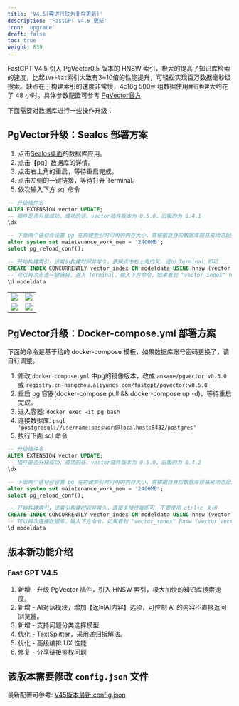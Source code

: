 ```yaml
---
title: 'V4.5(需进行较为复杂更新)'
description: 'FastGPT V4.5 更新'
icon: 'upgrade'
draft: false
toc: true
weight: 839
---
```


FastGPT V4.5 引入 PgVector0.5 版本的 HNSW 索引，极大的提高了知识库检索的速度，比起`IVFFlat`索引大致有3~10倍的性能提升，可轻松实现百万数据毫秒级搜索。缺点在于构建索引的速度非常慢，4c16g 500w 组数据使用`并行构建`大约花了 48 小时。具体参数配置可参考 [PgVector官方](https://github.com/pgvector/pgvector)

下面需要对数据库进行一些操作升级：

## PgVector升级：Sealos 部署方案

1. 点击[Sealos桌面](https://cloud.sealos.io)的数据库应用。
2. 点击【pg】数据库的详情。
3. 点击右上角的重启，等待重启完成。
4. 点击左侧的一键链接，等待打开 Terminal。
5. 依次输入下方 sql 命令

```sql
-- 升级插件名
ALTER EXTENSION vector UPDATE;
-- 插件是否升级成功，成功的话，vector插件版本为 0.5.0，旧版的为 0.4.1
\dx

-- 下面两个语句会设置 pg 在构建索引时可用的内存大小，需根据自身的数据库规格来动态配置，可配置为 1/4 的内存大小
alter system set maintenance_work_mem = '2400MB'; 
select pg_reload_conf();

-- 开始构建索引，该索引构建时间非常久，直接点击右上角的叉，退出 Terminal 即可
CREATE INDEX CONCURRENTLY vector_index ON modeldata USING hnsw (vector vector_ip_ops) WITH (m = 16, ef_construction = 64);
-- 可以再次点击一键链接，进入 Terminal，输入下方命令，如果看到 "vector_index" hnsw (vector vector_ip_ops) WITH (m='16', ef_construction='64') 则代表构建完成（注意，后面没有 INVALID）
\d modeldata
```

|                       |                       |
| --------------------- | --------------------- |
| ![](/imgs/v45-1.png) | ![](/imgs/v45-2.png) |
| ![](/imgs/v45-3.png) | ![](/imgs/v45-4.png) |



## PgVector升级：Docker-compose.yml 部署方案

下面的命令是基于给的 docker-compose 模板，如果数据库账号密码更换了，请自行调整。

1. 修改 `docker-compose.yml` 中pg的镜像版本，改成 `ankane/pgvector:v0.5.0` 或 `registry.cn-hangzhou.aliyuncs.com/fastgpt/pgvector:v0.5.0`
2. 重启 pg 容器(docker-compose pull && docker-compose up -d)，等待重启完成。
3. 进入容器: `docker exec -it pg bash`
4. 连接数据库: `psql 'postgresql://username:password@localhost:5432/postgres'`
5. 执行下面 sql 命令

```sql
-- 升级插件名
ALTER EXTENSION vector UPDATE;
-- 插件是否升级成功，成功的话，vector插件版本为 0.5.0，旧版的为 0.4.2
\dx

-- 下面两个语句会设置 pg 在构建索引时可用的内存大小，需根据自身的数据库规格来动态配置，可配置为 1/4 的内存大小
alter system set maintenance_work_mem = '2400MB'; 
select pg_reload_conf();

-- 开始构建索引，该索引构建时间非常久，直接关掉终端即可，不要使用 ctrl+c 关闭
CREATE INDEX CONCURRENTLY vector_index ON modeldata USING hnsw (vector vector_ip_ops) WITH (m = 16, ef_construction = 64);
-- 可以再次连接数据库，输入下方命令。如果看到 "vector_index" hnsw (vector vector_ip_ops) WITH (m='16', ef_construction='64') 则代表构建完成（注意，后面没有 INVALID）
\d modeldata
```

## 版本新功能介绍

### Fast GPT V4.5

1. 新增 - 升级 PgVector 插件，引入 HNSW 索引，极大加快的知识库搜索速度。
2. 新增 - AI对话模块，增加【返回AI内容】选项，可控制 AI 的内容不直接返回浏览器。
3. 新增 - 支持问题分类选择模型
4. 优化 - TextSplitter，采用递归拆解法。
5. 优化 - 高级编排 UX 性能
6. 修复 - 分享链接鉴权问题

## 该版本需要修改 `config.json` 文件

最新配置可参考: [V45版本最新 config.json](/docs/development/configuration)